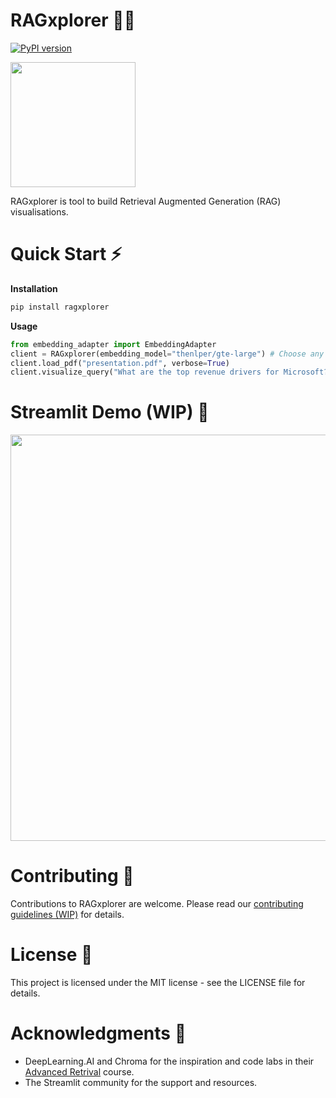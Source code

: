 # RAGxplorer 🦙🦺 

[![PyPI version](https://img.shields.io/pypi/v/ragxplorer.svg)](https://pypi.org/project/ragxplorer/)

<img src="https://raw.githubusercontent.com/gabrielchua/RAGxplorer/main/images/logo.png" width="200">

RAGxplorer is tool to build Retrieval Augmented Generation (RAG) visualisations.

# Quick Start ⚡
**Installation**
```bash
pip install ragxplorer
```

**Usage**
```python
from embedding_adapter import EmbeddingAdapter
client = RAGxplorer(embedding_model="thenlper/gte-large") # Choose any HuggingFace or OpenAI embedding model
client.load_pdf("presentation.pdf", verbose=True)
client.visualize_query("What are the top revenue drivers for Microsoft?")
```

# Streamlit Demo (WIP) 🔎

<img src="https://raw.githubusercontent.com/gabrielchua/RAGxplorer/main/images/example.png" width="650">

# Contributing 👋

Contributions to RAGxplorer are welcome. Please read our [contributing guidelines (WIP)](.github/CONTRIBUTING.md) for details.

# License 👀

This project is licensed under the MIT license - see the LICENSE file for details.

# Acknowledgments 💙
- DeepLearning.AI and Chroma for the inspiration and code labs in their [Advanced Retrival](https://www.deeplearning.ai/short-courses/advanced-retrieval-for-ai/) course.
- The Streamlit community for the support and resources.
